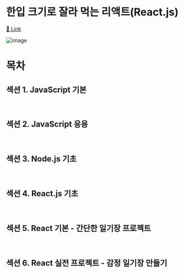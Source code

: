 # 한입 크기로 잘라 먹는 리액트(React.js)
[:link: Link](https://www.inflearn.com/course/%ED%95%9C%EC%9E%85-%EB%A6%AC%EC%95%A1%ED%8A%B8#)
<br>

![image](https://user-images.githubusercontent.com/77559262/154825443-8aa9a3e7-e308-403a-bad5-9324a7362d07.png)

# 목차
## 섹션 1. JavaScript 기본

<br>  

## 섹션 2. JavaScript 응용
  
<br>  

## 섹션 3. Node.js 기초
 
<br> 

## 섹션 4. React.js 기초

<br> 

## 섹션 5. React 기본 - 간단한 일기장 프로젝트
  
<br>

## 섹션 6. React 실전 프로젝트 - 감정 일기장 만들기
<br> 
